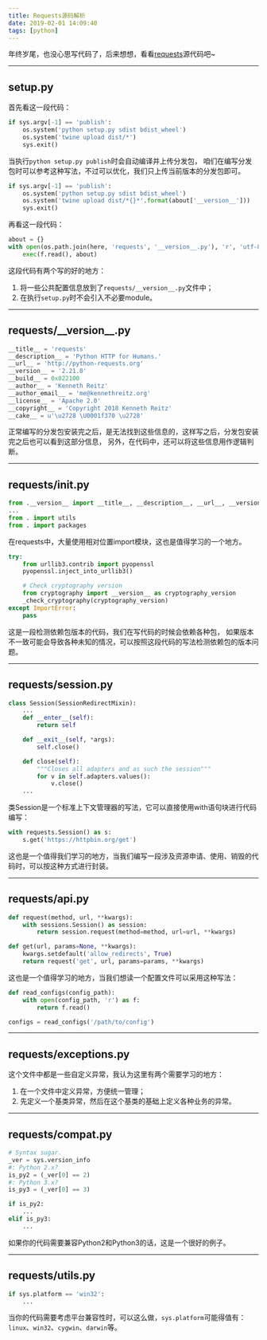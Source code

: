 ```yaml
---
title: Requests源码解析
date: 2019-02-01 14:09:40
tags: [python]
---
```


年终岁尾，也没心思写代码了，后来想想，看看[requests][]源代码吧~

[requests]: https://github.com/requests/requests

--------

## setup.py

首先看这一段代码：

```python
if sys.argv[-1] == 'publish':
    os.system('python setup.py sdist bdist_wheel')
    os.system('twine upload dist/*')
    sys.exit()
```

当执行`python setup.py publish`时会自动编译并上传分发包，
咱们在编写分发包时可以参考这种写法，不过可以优化，我们只上传当前版本的分发包即可。

```python
if sys.argv[-1] == 'publish':
    os.system('python setup.py sdist bdist_wheel')
    os.system('twine upload dist/*{}*'.format(about['__version__']))
    sys.exit()
```

再看这一段代码：

```python
about = {}
with open(os.path.join(here, 'requests', '__version__.py'), 'r', 'utf-8') as f:
    exec(f.read(), about)
```

这段代码有两个写的好的地方：

1. 将一些公共配置信息放到了`requests/__version__.py`文件中；
2. 在执行`setup.py`时不会引入不必要module。

<!--more-->

--------

## requests/\_\_version__.py

```python
__title__ = 'requests'
__description__ = 'Python HTTP for Humans.'
__url__ = 'http://python-requests.org'
__version__ = '2.21.0'
__build__ = 0x022100
__author__ = 'Kenneth Reitz'
__author_email__ = 'me@kennethreitz.org'
__license__ = 'Apache 2.0'
__copyright__ = 'Copyright 2018 Kenneth Reitz'
__cake__ = u'\u2728 \U0001f370 \u2728'
```

正常编写的分发包安装完之后，是无法找到这些信息的，这样写之后，分发包安装完之后也可以看到这部分信息，
另外，在代码中，还可以将这些信息用作逻辑判断。

--------

## requests/__init__.py

```python
from .__version__ import __title__, __description__, __url__, __version__
...
from . import utils
from . import packages
```

在requests中，大量使用相对位置import模块，这也是值得学习的一个地方。

```python
try:
    from urllib3.contrib import pyopenssl
    pyopenssl.inject_into_urllib3()

    # Check cryptography version
    from cryptography import __version__ as cryptography_version
    _check_cryptography(cryptography_version)
except ImportError:
    pass
```

这是一段检测依赖包版本的代码，我们在写代码的时候会依赖各种包，
如果版本不一致可能会导致各种未知的情况，可以按照这段代码的写法检测依赖包的版本问题。

--------

## requests/session.py

```python
class Session(SessionRedirectMixin):
    ...
    def __enter__(self):
        return self

    def __exit__(self, *args):
        self.close()

    def close(self):
        """Closes all adapters and as such the session"""
        for v in self.adapters.values():
            v.close()
    ...
```

类Session是一个标准上下文管理器的写法，它可以直接使用with语句块进行代码编写：

```python
with requests.Session() as s:
    s.get('https://httpbin.org/get')
```

这也是一个值得我们学习的地方，当我们编写一段涉及资源申请、使用、销毁的代码时，可以按这种方式进行封装。

--------

## requests/api.py

```python
def request(method, url, **kwargs):
    with sessions.Session() as session:
        return session.request(method=method, url=url, **kwargs)

def get(url, params=None, **kwargs):
    kwargs.setdefault('allow_redirects', True)
    return request('get', url, params=params, **kwargs)
```

这也是一个值得学习的地方，当我们想读一个配置文件可以采用这种写法：

```python
def read_configs(config_path):
    with open(config_path, 'r') as f:
        return f.read()

configs = read_configs('/path/to/config')
```

--------

## requests/exceptions.py

这个文件中都是一些自定义异常，我认为这里有两个需要学习的地方：

1. 在一个文件中定义异常，方便统一管理；
2. 先定义一个基类异常，然后在这个基类的基础上定义各种业务的异常。

--------

## requests/compat.py

```python
# Syntax sugar.
_ver = sys.version_info
#: Python 2.x?
is_py2 = (_ver[0] == 2)
#: Python 3.x?
is_py3 = (_ver[0] == 3)

if is_py2:
    ...
elif is_py3:
    ...
```

如果你的代码需要兼容Python2和Python3的话，这是一个很好的例子。

--------

## requests/utils.py

```python
if sys.platform == 'win32':
    ...
```

当你的代码需要考虑平台兼容性时，可以这么做，`sys.platform`可能得值有：
`linux`、`win32`、`cygwin`、`darwin`等。
